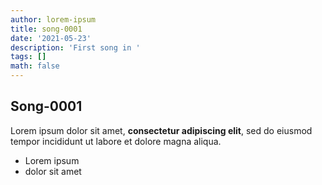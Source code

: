 ```yaml
---
author: lorem-ipsum
title: song-0001
date: '2021-05-23'
description: 'First song in '
tags: []
math: false
---
```

## Song-0001

Lorem ipsum dolor sit amet, **consectetur adipiscing elit**, sed do eiusmod tempor incididunt ut labore et dolore magna aliqua.

*   Lorem ipsum
*   dolor sit amet
